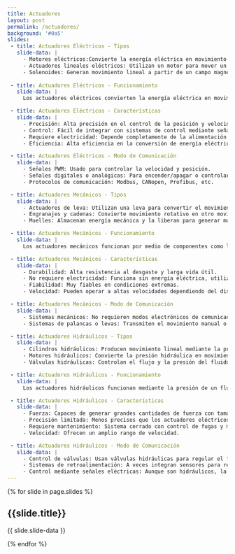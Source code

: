 ```yaml
---
title: Actuadores
layout: post
permalink: /actuadores/
background: '#0a5'
slides:
 - title: Actuadores Eléctricos - Tipos
   slide-data: |
     - Motores eléctricos:Convierte la energía eléctrica en movimiento rotativo o lineal.
     - Actuadores lineales eléctricos: Utilizan un motor para mover un husillo y generar movimiento lineal.
     - Solenoides: Generan movimiento lineal a partir de un campo magnético inducido por corriente.
     
 - title: Actuadores Eléctricos - Funcionamiento
   slide-data: |
     Los actuadores eléctricos convierten la energía eléctrica en movimiento mecánico. Un motor eléctrico, por ejemplo, convierte la energía en movimiento rotativo, mientras que los actuadores lineales convierten esta rotación en desplazamiento lineal a través de husillos o sistemas de engranajes.

 - title: Actuadores Eléctricos - Características
   slide-data: |
     - Precisión: Alta precisión en el control de la posición y velocidad.
     - Control: Fácil de integrar con sistemas de control mediante señales eléctricas.
     - Requiere electricidad: Depende completamente de la alimentación eléctrica.
     - Eficiencia: Alta eficiencia en la conversión de energía eléctrica a movimiento mecánico.

 - title: Actuadores Eléctricos - Modo de Comunicación
   slide-data: |
     - Señales PWM: Usado para controlar la velocidad y posición.
     - Señales digitales o analógicas: Para encender/apagar o controlar la fuerza/velocidad.
     - Protocolos de comunicación: Modbus, CANopen, Profibus, etc.

 - title: Actuadores Mecánicos - Tipos
   slide-data: |
     - Actuadores de leva: Utilizan una leva para convertir el movimiento rotativo en lineal.
     - Engranajes y cadenas: Convierte movimiento rotativo en otro movimiento rotativo o lineal mediante transmisión mecánica.
     - Muelles: Almacenan energía mecánica y la liberan para generar movimiento.

 - title: Actuadores Mecánicos - Funcionamiento
   slide-data: |
     Los actuadores mecánicos funcionan por medio de componentes como levas, engranajes o sistemas de transmisión para transformar movimiento o almacenar energía.

 - title: Actuadores Mecánicos - Características
   slide-data: |
     - Durabilidad: Alta resistencia al desgaste y larga vida útil.
     - No requiere electricidad: Funciona sin energía eléctrica, utilizando energía mecánica acumulada.
     - Fiabilidad: Muy fiables en condiciones extremas.
     - Velocidad: Pueden operar a altas velocidades dependiendo del diseño mecánico.

 - title: Actuadores Mecánicos - Modo de Comunicación
   slide-data: |
     - Sistemas mecánicos: No requieren modos electrónicos de comunicación.
     - Sistemas de palancas o levas: Transmiten el movimiento manual o automático.

 - title: Actuadores Hidráulicos - Tipos
   slide-data: |
     - Cilindros hidráulicos: Producen movimiento lineal mediante la presión de un fluido.
     - Motores hidráulicos: Convierte la presión hidráulica en movimiento rotativo.
     - Válvulas hidráulicas: Controlan el flujo y la presión del fluido para activar el movimiento.

 - title: Actuadores Hidráulicos - Funcionamiento
   slide-data: |
     Los actuadores hidráulicos funcionan mediante la presión de un fluido (generalmente aceite) para generar movimiento. En un cilindro hidráulico, el fluido presurizado empuja un pistón para generar movimiento lineal.

 - title: Actuadores Hidráulicos - Características
   slide-data: |
     - Fuerza: Capaces de generar grandes cantidades de fuerza con tamaño compacto.
     - Precisión limitada: Menos precisos que los actuadores eléctricos.
     - Requiere mantenimiento: Sistema cerrado con control de fugas y mantenimiento de fluidos.
     - Velocidad: Ofrecen un amplio rango de velocidad.

 - title: Actuadores Hidráulicos - Modo de Comunicación
   slide-data: |
     - Control de válvulas: Usan válvulas hidráulicas para regular el flujo y la presión.
     - Sistemas de retroalimentación: A veces integran sensores para retroalimentación sobre la posición o fuerza aplicada.
     - Control mediante señales eléctricas: Aunque son hidráulicos, la comunicación puede realizarse electrónicamente para sistemas automatizados.
---
```


{% for slide in page.slides %}
                    
<section data-background="{% if slide.background %}{{slide.background}}{% else %}{{page.background}}{% endif %}"><h1>{{slide.title}}</h1>{{ slide.slide-data }}</section>
                    
{% endfor %}
